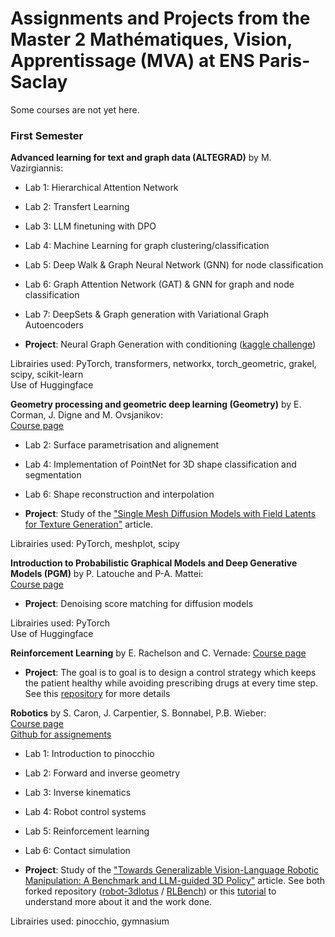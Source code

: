 # Assignments and Projects from the Master 2 Mathématiques, Vision, Apprentissage (MVA) at ENS Paris-Saclay

Some courses are not yet here.

### First Semester 

**Advanced learning for text and graph data (ALTEGRAD)** by M. Vazirgiannis:
* Lab 1: Hierarchical Attention Network
* Lab 2: Transfert Learning
* Lab 3: LLM finetuning with DPO
* Lab 4: Machine Learning for graph clustering/classification
* Lab 5: Deep Walk & Graph Neural Network (GNN) for node classification
* Lab 6: Graph Attention Network (GAT) & GNN for graph and node classification
* Lab 7: DeepSets & Graph generation with Variational Graph Autoencoders


* **Project**: Neural Graph Generation with conditioning ([kaggle challenge](https://www.kaggle.com/competitions/generating-graphs-with-specified-properties/overview))

Librairies used: PyTorch, transformers, networkx, torch_geometric, grakel, scipy, scikit-learn\
Use of Huggingface 

**Geometry processing and geometric deep learning (Geometry)** by E. Corman, J. Digne and M. Ovsjanikov:\
[Course page](https://jdigne.github.io/mva_geom/)
* Lab 2: Surface parametrisation and alignement 
* Lab 4: Implementation of PointNet for 3D shape classification and segmentation
* Lab 6: Shape reconstruction and interpolation


* **Project**: Study of the ["Single Mesh Diffusion Models with Field Latents for Texture Generation"](https://single-mesh-diffusion.github.io/) article.

Librairies used: PyTorch, meshplot, scipy

**Introduction to Probabilistic Graphical Models and Deep Generative Models (PGM)** by P. Latouche and P-A. Mattei:\
[Course page](https://lmbp.uca.fr/~latouche/mva/IntroductiontoProbabilisticGraphicalModelsMVA.html)

* **Project**: Denoising score matching for diffusion models 

Librairies used: PyTorch\
Use of Huggingface 

**Reinforcement Learning** by E. Rachelson and C. Vernade:
[Course page](https://erachelson.github.io/RLclass_MVA/)

* **Project**: The goal is to goal is to design a control strategy which keeps the patient healthy while avoiding prescribing drugs at every time step. See this [repository](https://github.com/RL-MVA-2024-25/mva-rl-assignment-martinjolif) for more details

**Robotics** by S. Caron, J. Carpentier, S. Bonnabel, P.B. Wieber:\
[Course page](https://scaron.info/robotics-mva/)\
[Github for assignements](https://github.com/AjSat/2024_mva_robotics_exercises)
* Lab 1: Introduction to pinocchio
* Lab 2: Forward and inverse geometry
* Lab 3: Inverse kinematics
* Lab 4: Robot control systems
* Lab 5: Reinforcement learning
* Lab 6: Contact simulation


* **Project**: Study of the ["Towards Generalizable Vision-Language Robotic Manipulation: A Benchmark and LLM-guided 3D Policy"](https://www.di.ens.fr/willow/research/gembench/) article. See both forked repository ([robot-3dlotus](https://github.com/martinjolif/robot-3dlotus/tree/main) / [RLBench](https://github.com/martinjolif/RLBench)) or this [tutorial](https://github.com/martinjolif/robot-3dlotus/blob/main/create_evaluate_new_task.md) to understand more about it and the work done.

Librairies used: pinocchio, gymnasium 

